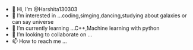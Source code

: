 - 👋 Hi, I’m @Harshita130303
- 👀 I’m interested in ...coding,simging,dancing,studying about galaxies or can say universe
- 🌱 I’m currently learning ...C++,Machine learning with python
- 💞️ I’m looking to collaborate on ...
- 📫 How to reach me ...

<!---
Harshita130303/Harshita130303 is a ✨ special ✨ repository because its `README.md` (this file) appears on your GitHub profile.
You can click the Preview link to take a look at your changes.
--->
